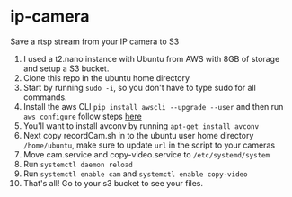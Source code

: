# ip-camera
Save a rtsp stream from your IP camera to S3

1. I used a t2.nano instance with Ubuntu from AWS with 8GB of storage and setup a S3 bucket.
2. Clone this repo in the ubuntu home directory
3. Start by running `sudo -i`, so you don't have to type sudo for all commands.
4. Install the aws CLI `pip install awscli --upgrade --user` and then run `aws configure` follow steps [here](http://docs.aws.amazon.com/cli/latest/userguide/cli-chap-getting-started.html#cli-quick-configuration)
5. You'll want to install avconv by running `apt-get install avconv`
6. Next copy recordCam.sh in to the ubuntu user home directory `/home/ubuntu`, make sure to update `url` in the script to your cameras
7. Move cam.service and copy-video.service to `/etc/systemd/system`
8. Run `systemctl daemon reload`
9. Run `systemctl enable cam` and `systemctl enable copy-video`
12. That's all! Go to your s3 bucket to see your files.



